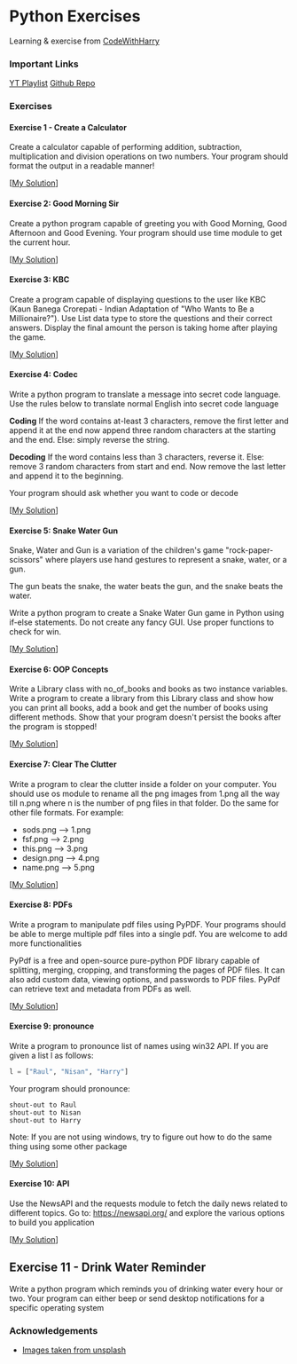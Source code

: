 # Python Exercises

Learning & exercise from [CodeWithHarry](https://www.youtube.com/@CodeWithHarry)

### Important Links

[YT Playlist](https://youtube.com/playlist?list=PLu0W_9lII9agwh1XjRt242xIpHhPT2llg&si=sU8L2w7FAjeHk4jR)
[Github Repo](https://github.com/CodeWithHarry/100-days-of-code-youtube)

### Exercises

#### Exercise 1 - Create a Calculator

Create a calculator capable of performing addition, subtraction, multiplication and division operations on two numbers. Your program should format the output in a readable manner!

[[My Solution](exercise1.py)]

#### Exercise 2: Good Morning Sir

Create a python program capable of greeting you with Good Morning, Good Afternoon and Good Evening. Your program should use time module to get the current hour.

[[My Solution](exercise2.py)]

#### Exercise 3: KBC

Create a program capable of displaying questions to the user like KBC (Kaun Banega Crorepati - Indian Adaptation of "Who Wants to Be a Millionaire?"). Use List data type to store the questions and their correct answers. Display the final amount the person is taking home after playing the game.

[[My Solution](exercise3.py)]

#### Exercise 4: Codec

Write a python program to translate a message into secret code language. Use the rules below to translate normal English into secret code language

**Coding**
If the word contains at-least 3 characters, remove the first letter and append it at the end now append three random characters at the starting and the end.
Else: simply reverse the string.

**Decoding**
If the word contains less than 3 characters, reverse it.
Else: remove 3 random characters from start and end. Now remove the last letter and append it to the beginning.

Your program should ask whether you want to code or decode

[[My Solution](exercise4.py)]

#### Exercise 5: Snake Water Gun

Snake, Water and Gun is a variation of the children's game "rock-paper-scissors" where players use hand gestures to represent a snake, water, or a gun.

The gun beats the snake, the water beats the gun, and the snake beats the water.

Write a python program to create a Snake Water Gun game in Python using if-else statements. Do not create any fancy GUI. Use proper functions to check for win.

[[My Solution](exercise5.py)]

#### Exercise 6: OOP Concepts

Write a Library class with no_of_books and books as two instance variables. Write a program to create a library from this Library class and show how you can print all books, add a book and get the number of books using different methods. Show that your program doesn't persist the books after the program is stopped!

[[My Solution](exercise6.py)]

#### Exercise 7: Clear The Clutter

Write a program to clear the clutter inside a folder on your computer.
You should use os module to rename all the png images from 1.png all the way till n.png where n is the number of png files in that folder. Do the same for other file formats. For example:

- sods.png --> 1.png
- fsf.png --> 2.png
- this.png --> 3.png
- design.png --> 4.png
- name.png --> 5.png

[[My Solution](exercise7.py)]

#### Exercise 8: PDFs

Write a program to manipulate pdf files using PyPDF. Your programs should be able to merge multiple pdf files into a single pdf. You are welcome to add more functionalities

PyPdf is a free and open-source pure-python PDF library capable of splitting, merging, cropping, and transforming the pages of PDF files. It can also add custom data, viewing options, and passwords to PDF files. PyPdf can retrieve text and metadata from PDFs as well.

[[My Solution](exercise8.py)]

#### Exercise 9: pronounce

Write a program to pronounce list of names using win32 API.
If you are given a list l as follows:

```python
l = ["Raul", "Nisan", "Harry"]
```

Your program should pronounce:

```
shout-out to Raul
shout-out to Nisan
shout-out to Harry
```

Note: If you are not using windows, try to figure out how to do the same thing using some other package

[[My Solution](exercise9.py)]

#### Exercise 10: API

Use the NewsAPI and the requests module to fetch the daily news related to different topics.
Go to: https://newsapi.org/
and explore the various options to build you application

[[My Solution](exercise10.py)]

## Exercise 11 - Drink Water Reminder

Write a python program which reminds you of drinking water every hour or two. Your program can either beep or send desktop notifications for a specific operating system

### Acknowledgements

- [Images taken from unsplash](https://unsplash.com/)
